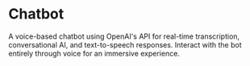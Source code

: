 # Chatbot
A voice-based chatbot using OpenAI's API for real-time transcription, conversational AI, and text-to-speech responses. Interact with the bot entirely through voice for an immersive experience.
